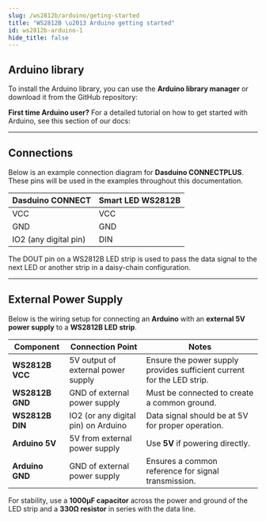 ```yaml
---
slug: /ws2812b/arduino/geting-started
title: "WS2812B \u2013 Arduino getting started"
id: ws2812b-arduino-1
hide_title: false
---
```

## Arduino library

To install the Arduino library, you can use the **Arduino library manager** or download it from the GitHub repository:
<QuickLink  
  title="Smart LEDs Arduino library"  
  description="Smart Leds Arduino library by Soldered"  
  url="https://github.com/SolderedElectronics/Soldered-WS2812-Smart-Leds-Arduino-Library/tree/main"  
/>  

<InfoBox>

**First time Arduino user?** For a detailed tutorial on how to get started with Arduino, see this section of our docs:

<QuickLink  
  title="Getting started with Arduino"  
  description="A full, comprehensive tutorial on how to fully set up and upload code for the first time on an Arduino board, from scratch!"  
  url="/documentation/arduino/quick-start-guide"  
/>  

</InfoBox>

---

## Connections

Below is an example connection diagram for **Dasduino CONNECTPLUS**. These pins will be used in the examples throughout this documentation.

| **Dasduino CONNECT**  | **Smart LED WS2812B** |
| --------------------- | --------------------- |
| VCC                   | VCC                   |
| GND                   | GND                   |
| IO2 (any digital pin) | DIN                   |

<CenteredImage src="/img/ws2812b/connections.png" alt="wow" width="700px"/>

<InfoBox>The DOUT pin on a WS2812B LED strip is used to pass the data signal to the next LED or another strip in a daisy-chain configuration.</InfoBox>

---

## External Power Supply  

Below is the wiring setup for connecting an **Arduino** with an **external 5V power supply** to a **WS2812B LED strip**.  

| **Component**   | **Connection Point**                | **Notes**                                                              |
| --------------- | ----------------------------------- | ---------------------------------------------------------------------- |
| **WS2812B VCC** | 5V output of external power supply  | Ensure the power supply provides sufficient current for the LED strip. |
| **WS2812B GND** | GND of external power supply        | Must be connected to create a common ground.                           |
| **WS2812B DIN** | IO2 (or any digital pin) on Arduino | Data signal should be at 5V for proper operation.                      |
| **Arduino 5V**  | 5V from external power supply       | Use **5V** if powering directly.                                       |
| **Arduino GND** | GND of external power supply        | Ensures a common reference for signal transmission.                    |

<InfoBox>For stability, use a **1000µF capacitor** across the power and ground of the LED strip and a **330Ω resistor** in series with the data line.</InfoBox>